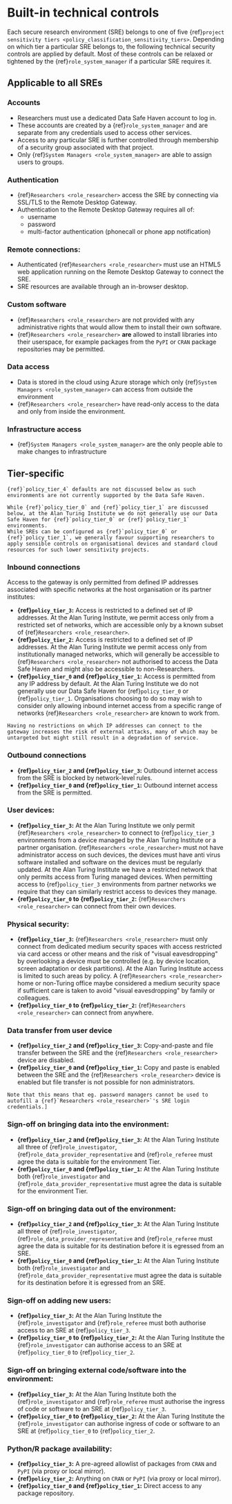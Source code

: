 # Built-in technical controls

Each secure research environment (SRE) belongs to one of five {ref}`project sensitivity tiers <policy_classification_sensitivity_tiers>`.
Depending on which tier a particular SRE belongs to, the following technical security controls are applied by default.
Most of these controls can be relaxed or tightened by the {ref}`role_system_manager` if a particular SRE requires it.

## Applicable to all SREs

### Accounts

- Researchers must use a dedicated Data Safe Haven account to log in.
- These accounts are created by a {ref}`role_system_manager` and are separate from any credentials used to access other services.
- Access to any particular SRE is further controlled through membership of a security group associated with that project.
- Only {ref}`System Managers <role_system_manager>` are able to assign users to groups.

### Authentication

- {ref}`Researchers <role_researcher>` access the SRE by connecting via SSL/TLS to the Remote Desktop Gateway.
- Authentication to the Remote Desktop Gateway requires all of:
  - username
  - password
  - multi-factor authentication (phonecall or phone app notification)

### Remote connections:

- Authenticated {ref}`Researchers <role_researcher>` must use an HTML5 web application running on the Remote Desktop Gateway to connect the SRE.
- SRE resources are available through an in-browser desktop.

### Custom software

- {ref}`Researchers <role_researcher>` are not provided with any administrative rights that would allow them to install their own software.
- {ref}`Researchers <role_researcher>` **are** allowed to install libraries into their userspace, for example packages from the `PyPI` or `CRAN` package repositories may be permitted.

### Data access

- Data is stored in the cloud using Azure storage which only {ref}`System Managers <role_system_manager>` can access from outside the environment
- {ref}`Researchers <role_researcher>` have read-only access to the data and only from inside the environment.

### Infrastructure access

- {ref}`System Managers <role_system_manager>` are the only people able to make changes to infrastructure

## Tier-specific

```{caution}
{ref}`policy_tier_4` defaults are not discussed below as such environments are not currently supported by the Data Safe Haven.
```

```{important}
While {ref}`policy_tier_0` and {ref}`policy_tier_1` are discussed below, at the Alan Turing Institute we do not generally use our Data Safe Haven for {ref}`policy_tier_0` or {ref}`policy_tier_1` environments.
While SREs can be configured as {ref}`policy_tier_0` or {ref}`policy_tier_1`, we generally favour supporting researchers to apply sensible controls on organisational devices and standard cloud resources for such lower sensitivity projects.
```

### Inbound connections

Access to the gateway is only permitted from defined IP addresses associated with specific networks at the host organisation or its partner institutes:

- **{ref}`policy_tier_3`:** Access is restricted to a defined set of IP addresses. At the Alan Turing Institute, we permit access only from a restricted set of networks, which are accessible only by a known subset of {ref}`Researchers <role_researcher>`.
- **{ref}`policy_tier_2`:** Access is restricted to a defined set of IP addresses. At the Alan Turing Institute we permit access only from institutionally managed networks, which will generally be accessible to {ref}`Researchers <role_researcher>` not authorised to access the Data Safe Haven and might also be accessible to non-Researchers.
- **{ref}`policy_tier_0` and {ref}`policy_tier_1`:** Access is permitted from any IP address by default. At the Alan Turing Institute we do not generally use our Data Safe Haven for {ref}`policy_tier_0` or {ref}`policy_tier_1`. Organisations choosing to do so may wish to consider only allowing inbound internet access from a specific range of networks {ref}`Researchers <role_researcher>` are known to work from.

```{caution}
Having no restrictions on which IP addresses can connect to the gateway increases the risk of external attacks, many of which may be untargeted but might still result in a degradation of service.
```

### Outbound connections

- **{ref}`policy_tier_2` and {ref}`policy_tier_3`:** Outbound internet access from the SRE is blocked by network-level rules.
- **{ref}`policy_tier_0` and {ref}`policy_tier_1`:** Outbound internet access from the SRE is permitted.

### User devices:

- **{ref}`policy_tier_3`:** At the Alan Turing Institute we only permit {ref}`Researchers <role_researcher>` to connect to {ref}`policy_tier_3` environments from a device managed by the Alan Turing Institute or a partner organisation. {ref}`Researchers <role_researcher>` must not have administrator access on such devices, the devices must have anti virus software installed and software on the devices must be regularly updated. At the Alan Turing Institute we have a restricted network that only permits access from Turing managed devices. When permitting access to {ref}`policy_tier_3` environments from partner networks we require that they can similarly restrict access to devices they manage.
- **{ref}`policy_tier_0` to {ref}`policy_tier_2`:** {ref}`Researchers <role_researcher>` can connect from their own devices.

### Physical security:

- **{ref}`policy_tier_3`:** {ref}`Researchers <role_researcher>` must only connect from dedicated medium security spaces with access restricted via card access or other means and the risk of "visual eavesdropping" by overlooking a device must be controlled (e.g. by device location, screen adaptation or desk partitions). At the Alan Turing Institute access is limited to such areas by policy. A {ref}`Researchers <role_researcher>` home or non-Turing office maybe considered a medium security space if sufficient care is taken to avoid "visual eavesdropping" by family or colleagues.
- **{ref}`policy_tier_0` to {ref}`policy_tier_2`:** {ref}`Researchers <role_researcher>` can connect from anywhere.

### Data transfer from user device

- **{ref}`policy_tier_2` and {ref}`policy_tier_3`:** Copy-and-paste and file transfer between the SRE and the {ref}`Researchers <role_researcher>` device are disabled.
- **{ref}`policy_tier_0` and {ref}`policy_tier_1`:** Copy and paste is enabled between the SRE and the {ref}`Researchers <role_researcher>` device is enabled but file transfer is not possible for non administrators.

```{note}
Note that this means that eg. password managers cannot be used to autofill a {ref}`Researchers <role_researcher>`'s SRE login credentials.]
```

### Sign-off on bringing data into the environment:

- **{ref}`policy_tier_2` and {ref}`policy_tier_3`:** At the Alan Turing Institute all three of {ref}`role_investigator`, {ref}`role_data_provider_representative` and {ref}`role_referee` must agree the data is suitable for the environment Tier.
- **{ref}`policy_tier_0` and {ref}`policy_tier_1`:** At the Alan Turing Institute both {ref}`role_investigator` and {ref}`role_data_provider_representative` must agree the data is suitable for the environment Tier.

### Sign-off on bringing data out of the environment:

- **{ref}`policy_tier_2` and {ref}`policy_tier_3`:** At the Alan Turing Institute all three of {ref}`role_investigator`, {ref}`role_data_provider_representative` and {ref}`role_referee` must agree the data is suitable for its destination before it is egressed from an SRE.
- **{ref}`policy_tier_0` and {ref}`policy_tier_1`:** At the Alan Turing Institute both {ref}`role_investigator` and {ref}`role_data_provider_representative` must agree the data is suitable for its destination before it is egressed from an SRE.

### Sign-off on adding new users:

- **{ref}`policy_tier_3`:** At the Alan Turing Institute the {ref}`role_investigator` and {ref}`role_referee` must both authorise access to an SRE at {ref}`policy_tier_3`.
- **{ref}`policy_tier_0` to {ref}`policy_tier_2`:** At the Alan Turing Institute the {ref}`role_investigator` can authorise access to an SRE at {ref}`policy_tier_0` to {ref}`policy_tier_2`.

### Sign-off on bringing external code/software into the environment:

- **{ref}`policy_tier_3`:** At the Alan Turing Institute both the {ref}`role_investigator` and {ref}`role_referee` must authorise the ingress of code or software to an SRE at {ref}`policy_tier_3`.
- **{ref}`policy_tier_0` to {ref}`policy_tier_2`:** At the Alan Turing Institute the {ref}`role_investigator` can authorise ingress of code or software to an SRE at {ref}`policy_tier_0` to {ref}`policy_tier_2`.

### Python/R package availability:

- **{ref}`policy_tier_3`:** A pre-agreed allowlist of packages from `CRAN` and `PyPI` (via proxy or local mirror).
- **{ref}`policy_tier_2`:** Anything on `CRAN` or `PyPI` (via proxy or local mirror).
- **{ref}`policy_tier_0` and {ref}`policy_tier_1`:** Direct access to any package repository.
